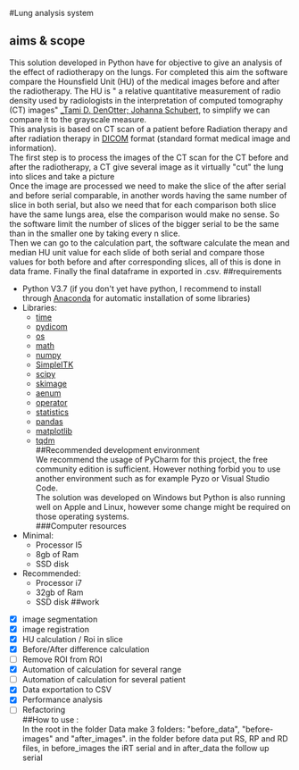 #Lung analysis system  
## aims & scope  
This solution developed in Python have for objective to give an analysis of 
the effect of radiotherapy on the lungs. For completed this aim the software compare the Hounsfield Unit (HU) of the
medical images before and after the radiotherapy. The HU is " a relative quantitative measurement of radio density used by radiologists in the interpretation of computed
tomography (CT) images" [_Tami D. DenOtter; Johanna Schubert](https://www.ncbi.nlm.nih.gov/books/NBK547721/), to
simplify we can compare it to the grayscale measure.   
This analysis is based on CT scan of a patient before Radiation therapy and after radiation therapy in
[DICOM](https://www.dicomstandard.org/) format (standard format medical image and information).  
The first step is to process the images of the CT scan for the CT before and after the radiotherapy, a CT give several 
image as it virtually "cut" the lung into slices and take a picture    
Once the image are processed we need to make the slice of the after serial and before serial comparable, in another words
having the same number of slice in both serial, but also we need that for each comparison both slice have the same lungs
area, else the comparison would make no sense. So the software limit the number of slices of the bigger serial to be
the same than in the smaller one by taking every n slice.  
Then we can go to the calculation part, the software calculate the mean and median HU unit value for each slide of both
serial and compare those values for both before and after corresponding slices, all of this is done in data frame.
Finally the final dataframe in exported in .csv.
##requirements  
* Python V3.7 (if you don't yet have python, I recommend to install through [Anaconda](https://www.anaconda.com/) for 
automatic installation of some libraries)  
* Libraries:  
  * [time](https://docs.python.org/3/library/time.html)  
  * [pydicom](https://pydicom.github.io/)  
  * [os](https://docs.python.org/3/library/os.html)  
  * [math](https://docs.python.org/3/library/math.html)  
  * [numpy](https://numpy.org/)  
  * [SimpleITK](https://pypi.org/project/SimpleITK/)  
  * [scipy](https://www.scipy.org/)  
  * [skimage](https://scikit-image.org/)  
  * [aenum](https://pypi.org/project/aenum/)  
  * [operator](https://docs.python.org/3/library/operator.html)  
  * [statistics](https://docs.python.org/3/library/statistics.html)  
  * [pandas](https://pandas.pydata.org/)  
  * [matplotlib](https://matplotlib.org/)
  * [tqdm](https://github.com/tqdm/tqdm)  
##Recommended development environment  
We recommend the usage of PyCharm for this project, the free community edition is sufficient. However nothing forbid you
to use another environment such as for example Pyzo or Visual Studio Code.  
The solution was developed on Windows but Python is also running well on Apple and Linux, however some change might be 
required on those operating systems.  
###Computer resources  
* Minimal:
  * Processor I5
  * 8gb of Ram
  * SSD disk
* Recommended:
  * Processor i7
  * 32gb of Ram
  * SSD disk
##work  
- [x] image segmentation
- [x] image registration
- [x] HU calculation / Roi in slice
- [x] Before/After difference calculation
- [ ] Remove ROI from ROI
- [x] Automation of calculation for several range
- [ ] Automation of calculation for several patient
- [x] Data exportation to CSV 
- [x] Performance analysis 
- [ ] Refactoring  
##How to use :  
In the root in the folder Data make 3 folders: "before_data", "before-images" and "after_images". in the folder
before data put RS, RP and RD files, in before_images the iRT serial and in after_data the follow up serial